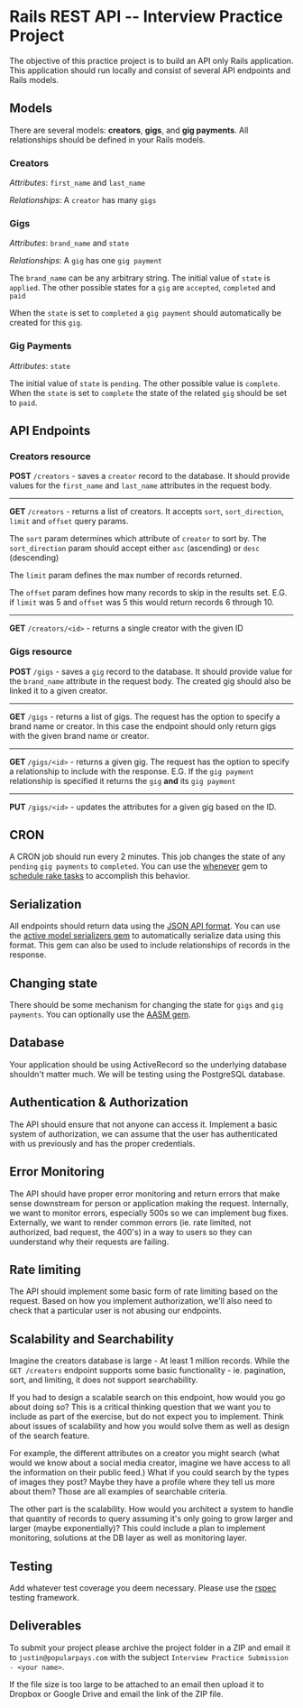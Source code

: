 # Rails REST API -- Interview Practice Project
The objective of this practice project is to build an API only Rails application. This application should run locally and consist of several API endpoints and Rails models.

## Models

There are several models: **creators**, **gigs**, and **gig payments**. All relationships should be defined in your Rails models.

### Creators

_Attributes_: `first_name` and `last_name`

_Relationships_: A `creator` has many `gigs`

### Gigs

_Attributes_: `brand_name` and `state`

_Relationships_: A `gig` has one `gig payment`

The `brand_name` can be any arbitrary string. The initial value of `state` is `applied`. The other possible states for a `gig` are `accepted`, `completed` and `paid`

When the `state` is set to `completed` a `gig payment` should automatically be created for this `gig`.

### Gig Payments

_Attributes_: `state`

The initial value of `state` is `pending`. The other possible value is `complete`. When the `state` is set to `complete` the state of the related `gig` should be set to `paid`.

## API Endpoints

### Creators resource

**POST** `/creators` - saves a `creator` record to the database. It should provide values for the `first_name` and `last_name` attributes in the request body.

---

**GET** `/creators` - returns a list of creators. It accepts `sort`, `sort_direction`, `limit` and `offset` query params.

The `sort` param determines which attribute of `creator` to sort by. The `sort_direction` param should accept either `asc` (ascending) or `desc` (descending)

The `limit` param defines the max number of records returned.

The `offset` param defines how many records to skip in the results set. E.G. if `limit` was 5 and `offset` was 5 this would return records 6 through 10.

---

**GET** `/creators/<id>` - returns a single creator with the given ID

### Gigs resource

**POST** `/gigs` - saves a `gig` record to the database. It should provide value for the `brand_name` attribute in the request body. The created gig should also be linked it to a given creator.

---

**GET** `/gigs` - returns a list of gigs. The request has the option to specify a brand name or creator. In this case the endpoint should only return gigs with the given brand name or creator.

---

**GET** `/gigs/<id>` - returns a given gig. The request has the option to specify a relationship to include with the response. E.G. If the `gig payment` relationship is specified it returns the `gig` **and** its `gig payment`

---

**PUT** `/gigs/<id>` - updates the attributes for a given gig based on the ID.

## CRON

A CRON job should run every 2 minutes. This job changes the state of any `pending` `gig payments` to `completed`. You can use the [whenever](https://github.com/javan/whenever) gem to [schedule rake tasks](https://dev.to/risafj/cron-jobs-in-rails-a-simple-guide-to-actually-using-the-whenever-gem-now-with-tasks-2omi) to accomplish this behavior.

## Serialization

All endpoints should return data using the [JSON API format](https://jsonapi.org/). You can use the [active model serializers gem](https://github.com/rails-api/active_model_serializers) to automatically serialize data using this format. This gem can also be used to include relationships of records in the response.

## Changing state

There should be some mechanism for changing the state for `gigs` and `gig payments`. You can optionally use the [AASM gem](https://github.com/aasm/aasm).

## Database

Your application should be using ActiveRecord so the underlying database shouldn't matter much. We will be testing using the PostgreSQL database.

## Authentication & Authorization

The API should ensure that not anyone can access it. Implement a basic system of authorization, we can assume that the user has authenticated with us previously and has the proper credentials.

## Error Monitoring

The API should have proper error monitoring and return errors that make sense downstream for person or application making the request. Internally, we want to monitor errors, especially 500s so we can implement bug fixes. Externally, we want to render common errors (ie. rate limited, not authorized, bad request, the 400's) in a way to users so they can uunderstand why their requests are failing.

## Rate limiting

The API should implement some basic form of rate limiting based on the request. Based on how you implement authorization, we'll also need to check that a particular user is not abusing our endpoints.

## Scalability and Searchability

Imagine the creators database is large - At least 1 million records. While the `GET /creators` endpoint supports some basic functionality - ie. pagination, sort, and limiting, it does not support searchability.

If you had to design a scalable search on this endpoint, how would you go about doing so? This is a critical thinking question that we want you to include as part of the exercise, but do not expect you to implement. Think about issues of scalability and how you would solve them as well as design of the search feature.

For example, the different attributes on a creator you might search (what would we know about a social media creator, imagine we have access to all the information on their public feed.) What if you could search by the types of images they post? Maybe they have a profile where they tell us more about them? Those are all examples of searchable criteria.

The other part is the scalability. How would you architect a system to handle that quantity of records to query assuming it's only going to grow larger and larger (maybe exponentially)? This could include a plan to implement monitoring, solutions at the DB layer as well as monitoring layer.

## Testing

Add whatever test coverage you deem necessary. Please use the [rspec](https://github.com/rspec/rspec-rails) testing framework.

## Deliverables

To submit your project please archive the project folder in a ZIP and email it to `justin@popularpays.com` with the subject `Interview Practice Submission - <your name>`.

If the file size is too large to be attached to an email then upload it to Dropbox or Google Drive and email the link of the ZIP file.